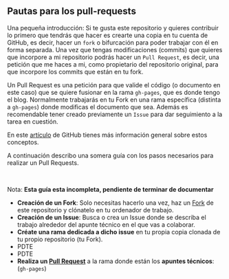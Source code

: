 ## Pautas para los pull-requests

Una pequeña introducción: Si te gusta este repositorio y quieres contribuir lo primero que tendrás que hacer es crearte una copia en tu cuenta de GitHub, es decir, hacer un `fork` o bifurcación para poder trabajar con él en forma separada. Una vez que tengas modificaciones (commits) que quieres que incorpore a mi repositorio podrás hacer un `Pull Request`, es decir, una petición que me haces a mi, como propietario del repositorio original, para que incorpore los commits que están en tu fork. 

Un Pull Request es una petición para que valide el código (o documento en este caso) que se quiere fusionar en la rama `gh-pages`, que es donde tengo el blog. Normalmente trabajarás en tu Fork en una rama específica (distinta a `gh-pages`) donde modificas el documento que sea. Además es recomendable tener creado previamente un `Issue` para dar seguimiento a la tarea en cuestión. 

En este [artículo](https://help.github.com/articles/using-pull-requests) de GitHub tienes más información general sobre estos conceptos.

A continuación describo una somera guía con los pasos necesarios para realizar un Pull Requests. 

<br/>

Nota: **Esta guía esta incompleta, pendiente de terminar de documentar** 

* **Creación de un Fork**: Solo necesitas hacerlo una vez, haz un [Fork](https://help.github.com/articles/fork-a-repo/) de este repositorio y clónatelo en tu ordenador de trabajo.
* **Creación de un Issue**: Busca o crea un Issue donde se describa el trabajo alrededor del apunte técnico en el que vas a colaborar.
* **Créate una rama dedicada a dicho issue** en tu propia copia clonada de tu propio repositorio (tu Fork). 
* PDTE
* PDTE
* **Realiza un [Pull Request](https://docs.github.com/es/github/collaborating-with-issues-and-pull-requests/about-pull-requests)** a la rama donde están los **apuntes técnicos**: (`gh-pages`)

